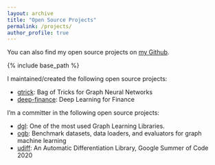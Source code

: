 ```yaml
---
layout: archive
title: "Open Source Projects"
permalink: /projects/
author_profile: true
---
```


You can also find my open source projects on <a href="https://github.com/sangyx">my Github</a>.

{% include base_path %}

I maintained/created the following open source projects:
- [gtrick](https://github.com/sangyx/gtrick): Bag of Tricks for Graph Neural Networks
- [deep-finance](https://github.com/sangyx/deep-finance): Deep Learning for Finance


I’m a committer in the following open source projects:
- [dgl](https://www.dgl.ai/): One of the most used Graph Learning Libraries.
- [ogb](https://github.com/snap-stanford/ogb): Benchmark datasets, data loaders, and evaluators for graph machine learning
- [udiff](https://github.com/Quansight-Labs/udiff): An Automatic Differentiation Library, Google Summer of Code 2020